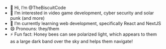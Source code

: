 - 👋 Hi, I’m @TheBiscuitCode
- 👀 I’m interested in video game development, cyber security and solar punk (and more)
- 🌱 I’m currently learning web development, specifically React and NextJS
- 😄 Pronouns: they/them
- ⚡ Fun fact: Honey bees can see polarized light, which appears to them as a large dark band over the sky and helps them navigate!

<!---
TheBiscuitCode/TheBiscuitCode is a ✨ special ✨ repository because its `README.md` (this file) appears on your GitHub profile.
You can click the Preview link to take a look at your changes.
--->
